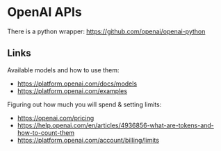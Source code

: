# OpenAI APIs

There is a python wrapper: https://github.com/openai/openai-python

## Links

Available models and how to use them:
* https://platform.openai.com/docs/models
* https://platform.openai.com/examples

Figuring out how much you will spend & setting limits:
* https://openai.com/pricing
* https://help.openai.com/en/articles/4936856-what-are-tokens-and-how-to-count-them
* https://platform.openai.com/account/billing/limits
